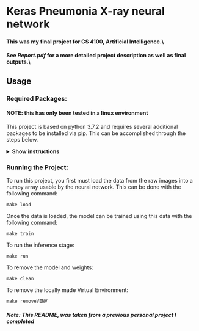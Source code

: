 # Keras Pneumonia X-ray neural network

#### This was my final project for CS 4100, Artificial Intelligence.\

#### See **_Report.pdf_** for a more detailed project description as well as final outputs.\

## Usage

### Required Packages:

#### NOTE: this has only been tested in a linux environment

This project is based on python 3.7.2 and requires several additional packages to be installed via pip. This can be accomplished through the steps below.

<details><summary><b>Show instructions</b></summary>
    <br />
    Creating a virtual environment is recommended if you do not wish to install
    various packages required to run this project into your python environment.
    To create a temporary environment local to this project:
    python3 -m venv env

1. (optional) Create a local virtual environment:

   ```
   python3 -m venv env
   source env/bin/activate
   ```

2. Install the packages listed in requirements.txt

   ```
   pip install -r requirements.txt
   ```

3. To exit the virtual environment:
   `deactivate`
   </details>

### Running the Project:

To run this project, you first must load the data from the raw images into a numpy array usable by the neural network. This can be done with the following command:

```
make load
```

Once the data is loaded, the model can be trained using this data with the following command:

```
make train
```

To run the inference stage:

```
make run
```

To remove the model and weights:

```
make clean
```

To remove the locally made Virtual Environment:

```
make removeVENV
```

##### Note: This README, was taken from a previous personal project I completed
